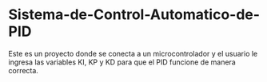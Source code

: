 # Sistema-de-Control-Automatico-de-PID
Este es un proyecto donde se conecta a un microcontrolador y el usuario le ingresa las variables KI, KP y KD para que el PID funcione de manera correcta. 
